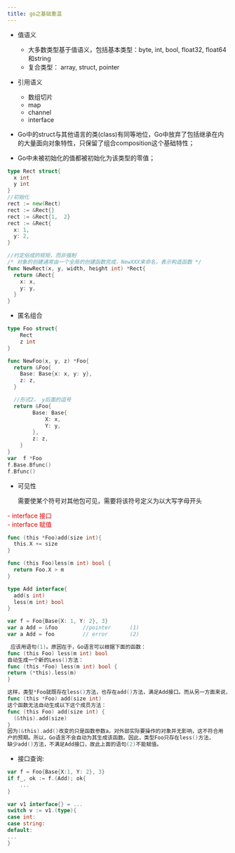 ```yaml
---
title: go之基础重温
---
```

- 值语义
  - 大多数类型基于值语义，包括基本类型：byte, int, bool, float32, float64 和string
  - 复合类型： array, struct, pointer

- 引用语义
  - 数组切片
  - map
  - channel
  - interface

- Go中的struct与其他语言的类(class)有同等地位，Go中放弃了包括继承在内的大量面向对象特性，只保留了组合composition这个基础特性；
- Go中未被初始化的值都被初始化为该类型的零值；

```go
type Rect struct{
  x int
  y int
}
//初始化
rect := new(Rect)
rect := &Rect{}
rect := &Rect{1,  2}
rect := &Rect{
  x: 1,
  y: 2,
}

//约定俗成的规矩，而非强制
/* 对象的创建通常由一个全局的创建函数完成，NewXXX来命名，表示构造函数 */
func NewRect(x, y, width, height int) *Rect{
  return &Rect{
    x: x,
    y: y,
  }
}
```

- 匿名组合
```go
type Foo struct{
    Rect
    z int
}

func NewFoo(x, y, z) *Foo{
  return &Foo{
    Base: Base{x: x, y: y},
    z: z,
  }

  //形式2， y后面的逗号
  return &Foo{
        Base: Base{
            X: x,
            Y: y,
        },
        z: z,
    }
}
var  f *Foo
f.Base.Bfunc()
f.Bfunc()
```

- 可见性

  需要使某个符号对其他包可见，需要将该符号定义为以大写字母开头

<font color="#dd0000">- interface 接口 </font><br />
<font color="#dd0000">- interface 赋值 </font><br />
```go
func (this *Foo)add(size int){
  this.X += size
}

func (this Foo)less(m int) bool {
  return Foo.X > m
}

type Add interface{
  add(s int)
  less(m int) bool
}

var f = Foo{Base{X: 1, Y: 2}, 3}
var a Add = &foo        //pointer      (1)
var a Add = foo         // error       (2)

 应该用语句(1)。原因在于，Go语言可以根据下面的函数：
func (this Foo) less(m int) bool
自动生成一个新的Less()方法：
func (this *Foo) less(m int) bool {
return (*this).less(m)
}

这样，类型*Foo就既存在less()方法，也存在add()方法，满足Add接口。而从另一方面来说，根据
func (this *Foo) add(size int)
这个函数无法自动生成以下这个成员方法：
func (this Foo) add(size int) {
  (&this).add(size)
}
因为(&this).add()改变的只是函数参数a，对外部实际要操作的对象并无影响，这不符合用
户的预期。所以，Go语言不会自动为其生成该函数。因此，类型Foo只存在less()方法，
缺少add()方法，不满足Add接口，故此上面的语句(2)不能赋值。
```

- 接口查询:

```go
var f = Foo{Base{X:1, Y: 2}, 3}
if f_, ok := f.(Add); ok{
    ...
}

var v1 interface{} = ...
switch v := v1.(type){
case int:
case string:
default:
...
}
```
